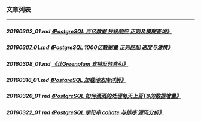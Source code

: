 ### 文章列表  
----  
##### 20160302_01.md   [《PostgreSQL 百亿数据 秒级响应 正则及模糊查询》](20160302_01.md)  
##### 20160307_01.md   [《PostgreSQL 1000亿数据量 正则匹配 速度与激情》](20160307_01.md)  
##### 20160308_01.md   [《让Greenplum 支持反转索引》](20160308_01.md)  
##### 20160316_01.md   [《PostgreSQL 加载动态库详解》](20160316_01.md)  
##### 20160320_01.md   [《PostgreSQL 如何潇洒的处理每天上百TB的数据增量》](20160320_01.md)  
##### 20160322_01.md   [《PostgreSQL 字符串 collate 与排序 源码分析》](20160322_01.md)  
